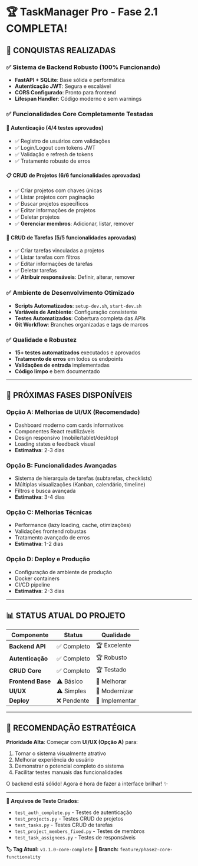 # 🏆 TaskManager Pro - Fase 2.1 COMPLETA!

## 🎯 **CONQUISTAS REALIZADAS**

### ✅ **Sistema de Backend Robusto (100% Funcionando)**
- **FastAPI + SQLite**: Base sólida e performática
- **Autenticação JWT**: Segura e escalável
- **CORS Configurado**: Pronto para frontend
- **Lifespan Handler**: Código moderno e sem warnings

### ✅ **Funcionalidades Core Completamente Testadas**

#### **🔐 Autenticação (4/4 testes aprovados)**
- ✅ Registro de usuários com validações
- ✅ Login/Logout com tokens JWT
- ✅ Validação e refresh de tokens
- ✅ Tratamento robusto de erros

#### **📋 CRUD de Projetos (6/6 funcionalidades aprovadas)**
- ✅ Criar projetos com chaves únicas
- ✅ Listar projetos com paginação
- ✅ Buscar projetos específicos
- ✅ Editar informações de projetos
- ✅ Deletar projetos
- ✅ **Gerenciar membros**: Adicionar, listar, remover

#### **📝 CRUD de Tarefas (5/5 funcionalidades aprovadas)**
- ✅ Criar tarefas vinculadas a projetos
- ✅ Listar tarefas com filtros
- ✅ Editar informações de tarefas
- ✅ Deletar tarefas
- ✅ **Atribuir responsáveis**: Definir, alterar, remover

### ✅ **Ambiente de Desenvolvimento Otimizado**
- **Scripts Automatizados**: `setup-dev.sh`, `start-dev.sh`
- **Variáveis de Ambiente**: Configuração consistente
- **Testes Automatizados**: Cobertura completa das APIs
- **Git Workflow**: Branches organizadas e tags de marcos

### ✅ **Qualidade e Robustez**
- **15+ testes automatizados** executados e aprovados
- **Tratamento de erros** em todos os endpoints
- **Validações de entrada** implementadas
- **Código limpo** e bem documentado

---

## 🚀 **PRÓXIMAS FASES DISPONÍVEIS**

### **Opção A: Melhorias de UI/UX (Recomendado)**
- Dashboard moderno com cards informativos
- Componentes React reutilizáveis
- Design responsivo (mobile/tablet/desktop)
- Loading states e feedback visual
- **Estimativa**: 2-3 dias

### **Opção B: Funcionalidades Avançadas**
- Sistema de hierarquia de tarefas (subtarefas, checklists)
- Múltiplas visualizações (Kanban, calendário, timeline)
- Filtros e busca avançada
- **Estimativa**: 3-4 dias

### **Opção C: Melhorias Técnicas**
- Performance (lazy loading, cache, otimizações)
- Validações frontend robustas
- Tratamento avançado de erros
- **Estimativa**: 1-2 dias

### **Opção D: Deploy e Produção**
- Configuração de ambiente de produção
- Docker containers
- CI/CD pipeline
- **Estimativa**: 2-3 dias

---

## 📊 **STATUS ATUAL DO PROJETO**

| Componente | Status | Qualidade |
|------------|--------|-----------|
| **Backend API** | ✅ Completo | 🏆 Excelente |
| **Autenticação** | ✅ Completo | 🏆 Robusto |
| **CRUD Core** | ✅ Completo | 🏆 Testado |
| **Frontend Base** | ⚠️ Básico | 🔄 Melhorar |
| **UI/UX** | ⚠️ Simples | 🔄 Modernizar |
| **Deploy** | ❌ Pendente | 🔄 Implementar |

---

## 🎯 **RECOMENDAÇÃO ESTRATÉGICA**

**Prioridade Alta**: Começar com **UI/UX (Opção A)** para:
1. Tornar o sistema visualmente atrativo
2. Melhorar experiência do usuário  
3. Demonstrar o potencial completo do sistema
4. Facilitar testes manuais das funcionalidades

O backend está sólido! Agora é hora de fazer a interface brilhar! ✨

---

**📁 Arquivos de Teste Criados:**
- `test_auth_complete.py` - Testes de autenticação
- `test_projects.py` - Testes CRUD de projetos  
- `test_tasks.py` - Testes CRUD de tarefas
- `test_project_members_fixed.py` - Testes de membros
- `test_task_assignees.py` - Testes de responsáveis

**🏷️ Tag Atual:** `v1.1.0-core-complete`
**🌿 Branch:** `feature/phase2-core-functionality`
